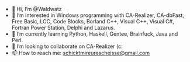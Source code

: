 - 👋 Hi, I’m @Waldwatz
- 👀 I’m interested in Windows programming with CA-Realizer, CA-dbFast, Free Basic, LCC, Code Blocks, Borland C++, Visual C++, Visual C#, Fortran Power Station, Delphi and Lazarus.
- 🌱 I’m currently learning Python, Haskell, Gentee, Brainfuck, Java and Perl.
- 💞️ I’m looking to collaborate on CA-Realizer (c:
- 📫 How to reach me: schicktmireurescheisse@gmail.com

<!---
Waldwatz/Waldwatz is a ✨ special ✨ repository because its `README.md` (this file) appears on your GitHub profile.
You can click the Preview link to take a look at your changes.
--->
